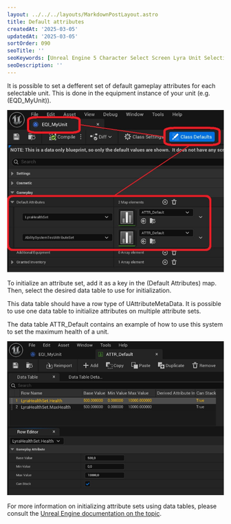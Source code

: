 ```yaml
---
layout: ../../../layouts/MarkdownPostLayout.astro
title: Default attributes
createdAt: '2025-03-05'
updatedAt: '2025-03-05'
sortOrder: 090
seoTitle: ''
seoKeywords: [Unreal Engine 5 Character Select Screen Lyra Unit Selection]
seoDescription: ''
---
```


It is possible to set a defferent set of default gameplay attributes for each selectable unit. This is done in the equipment instance of your unit (e.g. (<span class="object">EQD_MyUnit</span>)). 

![](../../../assets/lyra-unit-selection/default-attributes.jpg)

To initialize an attribute set, add it as a key in the (<span class="variable">Default Attributes</span>) map. Then, select the desired data table to use for initialization. 

This data table should have a row type of <span class="object">UAttributeMetaData</span>. It is possible to use one data table to initialize attributes on multiple attribute sets. 

The data table <span class="object">ATTR_Default</span> contains an example of how to use this system to set the maximum health of a unit.

![](../../../assets/lyra-unit-selection/data-table.jpg)

For more information on initializing attribute sets using data tables, please consult the [Unreal Engine documentation on the topic](https://dev.epicgames.com/documentation/en-us/unreal-engine/gameplay-attributes-and-attribute-sets-for-the-gameplay-ability-system-in-unreal-engine#importingdatatables). 



